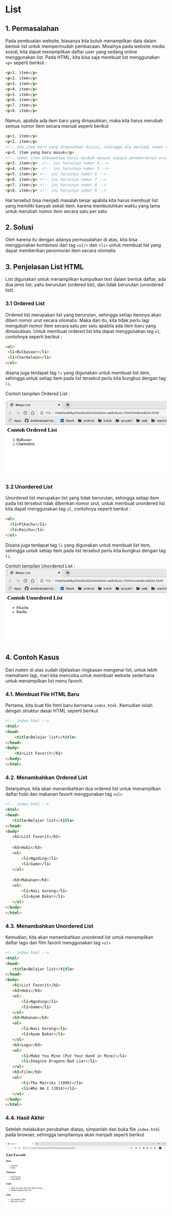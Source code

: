 # List

## 1. Permasalahan

Pada pembuatan website, biasanya kita butuh menampilkan data dalam bentuk list untuk mempermudah pembacaan. Misalnya pada website media sosial, kita dapat menampilkan daftar user yang sedang online menggunakan list. Pada HTML, kita bisa saja membuat list menggunakan `<p>` seperti berikut :

```html
<p>1. item</p>
<p>2. item</p>
<p>3. item</p>
<p>4. item</p>
<p>5. item</p>
<p>6. item</p>
<p>7. item</p>
<p>8. item</p>
```

Namun, apabila ada item baru yang dimasukkan, maka kita harus merubah semua nomor item secara manual seperti berikut

```html
<p>1. item</p>
<p>2. item</p>
<!-- ada item baru yang dimasukkan disini, sehingga dia menjadi nomor urut 3 -->
<p>3. item yang baru masuk</p>
<!-- nomor item dibawahnya harus diubah manual supaya penomorannya urut lagi -->
<p>3. item</p>  <!-- ini harusnya nomor 4 -->
<p>4. item</p>  <!-- ini harusnya nomor 5 -->
<p>5. item</p> <!-- ini harusnya nomor 6 -->
<p>6. item</p> <!-- ini harusnya nomor 7 -->
<p>7. item</p> <!-- ini harusnya nomor 8 -->
<p>8. item</p> <!-- ini harusnya nomor 9 -->
```

Hal tersebut bisa menjadi masalah besar apabila kita harus membuat list yang memiliki banyak sekali item, karena membutuhkan waktu yang lama untuk merubah nomor item secara satu per satu

## 2. Solusi

Oleh karena itu dengan adanya permasalahan di atas, kita bisa menggunakan kombinasi dari tag `<ol/>` dan `<li>` untuk membuat list yang dapat memberikan penomoran item secara otomatis

## 3. Penjelasan List HTML
  
List digunakan untuk menampilkan kumpulkan text dalam bentuk daftar, ada dua jenis list, yaitu berurutan (ordered list), dan tidak berurutan (unordered list). 

### 3.1 Ordered List 
      
Ordered list merupakan list yang berurutan, sehingga setiap itemnya akan diberi nomor urut secara otomatis. Maka dari itu, kita tidak perlu lagi mengubah nomor item secara satu per satu apabila ada item baru yang dimasukkan. Untuk membuat ordered list kita dapat menggunakan tag `ol`, contohnya seperti berikut :
  
 ```html
<ol>
  <li>Bulbasaur</li>
  <li>Charmeleon</li>
</ol>
```

disana juga terdapat tag `li` yang digunakan untuk membuat list item, sehingga untuk setiap item pada list tersebut perlu kita bungkus dengan tag `li`.

Contoh tampilan Ordered List :


![ordered-list](orderedList.jpg)

### 3.2 Unordered List

Unordered list merupakan list yang tidak berurutan, sehingga setiap item pada list tersebut tidak diberikan nomor urut, untuk membuat unordered list kita dapat menggunakan tag `ul`, contohnya seperti berikut :

```html
<ul>
  <li>Pikachu</li>
  <li>Raichu</li>
</ul>
```

Disana juga terdapat tag `li` yang digunakan untuk membuat list item, sehingga untuk setiap item pada list tersebut perlu kita bungkus dengan tag `li`.

Contoh tampilan Unordered List :  
![unordered-list](unorderedList.jpg)

## 4. Contoh Kasus

Dari materi di atas sudah dijelaskan ringkasan mengenai list, untuk lebih memahami lagi, mari kita mencoba untuk membuat website sederhana untuk menampilkan list menu favorit.


### 4.1. Membuat File HTML Baru

Pertama, kita buat file html baru bernama `index.html`. Kemudian isilah dengan struktur dasar HTML seperti berikut

```html
<!-- index.html -->
<html>
<head>
	<title>Belajar list</title>
</head>
<body>
	<h1>List Favorit</h1>
</body>
</html>
```

### 4.2. Menambahkan Ordered List

Selanjutnya, kita akan menambahkan dua ordered list untuk menampilkan daftar hobi dan makanan favorit menggunakan tag `<ol>`

 ```html
<!-- index.html -->
<html>
<head>
	<title>Belajar list</title>
</head>
<body>
	<h1>List Favorit</h1>

	<h3>Hobi</h3>
	<ol>
		<li>Ngoding</li>
		<li>Game</li>
	</ol>
	
	<h3>Makanan</h3>
	<ol>
		<li>Nasi Goreng</li>
		<li>Ayam Bakar</li>
	</ol>
</body>
</html>
```

### 4.3. Menambahkan Unordered List

Kemudian, kita akan menambahkan unordered list untuk menampilkan daftar lagu dan film favorit menggunakan tag `<ul>`


 ```html
<!-- index.html -->
<html>
<head>
	<title>Belajar list</title>
</head>
<body>
	<h1>List Favorit</h1>
	<h3>Hobi</h3>
	<ol>
		<li>Ngoding</li>
		<li>Game</li>
	</ol>
	<h3>Makanan</h3>
	<ol>
		<li>Nasi Goreng</li>
		<li>Ayam Bakar</li>
	</ol>
	<h3>Lagu</h3>
	<ul>
		<li>Make You Mine (Put Your Hand in Mine)</li>
		<li>Imagine Dragons-Bad Liar</li>
	</ul>
	<h3>Film</h3>
	<ul>
		<li>The Matriks (1999)</li>
		<li>Who Am I (2014)</li>
	</ul>
</body>
</html>
```

### 4.4. Hasil Akhir

Setelah melakukan perubahan diatas, simpanlah dan buka file `index.html` pada browser, sehingga tampilannya akan menjadi seperti berikut

![Latihan list](latihanList.jpg)








